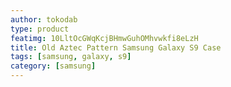 ```yaml
---
author: tokodab
type: product
featimg: 10LltOcGWqKcjBHmwGuhOMhvwkfi8eLzH
title: Old Aztec Pattern Samsung Galaxy S9 Case
tags: [samsung, galaxy, s9]
category: [samsung]
---
```

